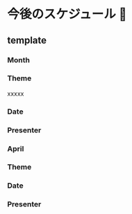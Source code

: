 # 今後のスケジュール 📆

## template 

### Month

### Theme
xxxxx

### Date


### Presenter


### April

### Theme

### Date

### Presenter